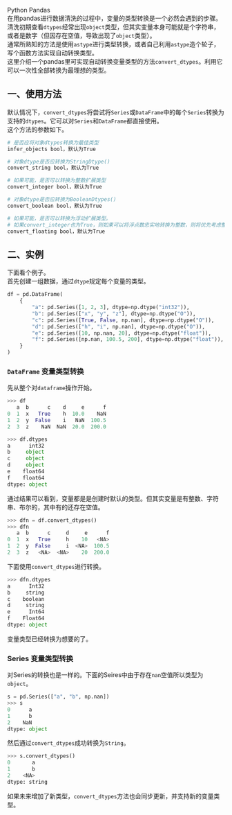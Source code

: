 Python Pandas<br />在用pandas进行数据清洗的过程中，变量的类型转换是一个必然会遇到的步骤。清洗初期查看`dtypes`经常出现`object`类型，但其实变量本身可能就是个字符串，或者是数字（但因存在空值，导致出现了`object`类型）。<br />通常所熟知的方法是使用`astype`进行类型转换，或者自己利用`astype`造个轮子，写个函数方法实现自动转换类型。<br />这里介绍一个pandas里可实现自动转换变量类型的方法`convert_dtypes`。利用它可以一次性全部转换为最理想的类型。
<a name="DBLrl"></a>
## 一、使用方法
默认情况下，`convert_dtypes`将尝试将`Series`或`DataFrame`中的每个`Series`转换为支持的`dtypes`。它可以对`Series`和`DataFrame`都直接使用。<br />这个方法的参数如下。
```python
# 是否应将对象dtypes转换为最佳类型
infer_objects bool，默认为True

# 对象dtype是否应转换为StringDtype()
convert_string bool，默认为True

# 如果可能，是否可以转换为整数扩展类型
convert_integer bool，默认为True

# 对象dtype是否应转换为BooleanDtypes()
convert_boolean bool，默认为True

# 如果可能，是否可以转换为浮动扩展类型。
# 如果convert_integer也为True，则如果可以将浮点数忠实地转换为整数，则将优先考虑整数dtype
convert_floating bool，默认为True
```
<a name="NMtCy"></a>
## 二、实例
下面看个例子。<br />首先创建一组数据，通过`dtype`规定每个变量的类型。
```python
df = pd.DataFrame(
    {
        "a": pd.Series([1, 2, 3], dtype=np.dtype("int32")),
        "b": pd.Series(["x", "y", "z"], dtype=np.dtype("O")),
        "c": pd.Series([True, False, np.nan], dtype=np.dtype("O")),
        "d": pd.Series(["h", "i", np.nan], dtype=np.dtype("O")),
        "e": pd.Series([10, np.nan, 20], dtype=np.dtype("float")),
        "f": pd.Series([np.nan, 100.5, 200], dtype=np.dtype("float")),
    }
)
```
<a name="X3fw4"></a>
### `DataFrame` 变量类型转换
先从整个对`dataframe`操作开始。
```python
>>> df
   a  b      c    d     e      f
0  1  x   True    h  10.0    NaN
1  2  y  False    i   NaN  100.5
2  3  z    NaN  NaN  20.0  200.0

>>> df.dtypes
a      int32
b     object
c     object
d     object
e    float64
f    float64
dtype: object
```
通过结果可以看到，变量都是是创建时默认的类型。但其实变量是有整数、字符串、布尔的，其中有的还存在空值。
```python
>>> dfn = df.convert_dtypes()
>>> dfn
   a  b      c     d     e      f
0  1  x   True     h    10   <NA>
1  2  y  False     i  <NA>  100.5
2  3  z   <NA>  <NA>    20  200.0
```
下面使用`convert_dtypes`进行转换。
```python
>>> dfn.dtypes
a      Int32
b     string
c    boolean
d     string
e      Int64
f    Float64
dtype: object
```
变量类型已经转换为想要的了。
<a name="BaRlu"></a>
### Series 变量类型转换
对Series的转换也是一样的。下面的Seires中由于存在`nan`空值所以类型为`object`。
```python
s = pd.Series(["a", "b", np.nan])
>>> s
0      a
1      b
2    NaN
dtype: object
```
然后通过`convert_dtypes`成功转换为`String`。
```python
>>> s.convert_dtypes()
0       a
1       b
2    <NA>
dtype: string
```
如果未来增加了新类型，`convert_dtypes`方法也会同步更新，并支持新的变量类型。
